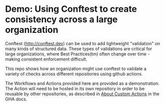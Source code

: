 # Demo: Using Conftest to create consistency across a large organization

Conftest (http://conftest.dev) can be used to add lightweight "validation" on
many kinds of structured data. These types of validations are critical for large
organizations, where Best Practices(tm) often change over time - making
consistent enforcement difficult.

This repo shows how an organization might use conftest to validate a variety of
checks across different repositories using github actions.

The Workflows and Actions provided here are provided as a demonstration. The
Action will need to be hosted in its own repository in order to be reusable by
other repositories, as described in [About Custom
Actions](https://docs.github.com/en/actions/creating-actions/about-custom-actions#choosing-a-location-for-your-action) in the GHA docs.

